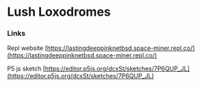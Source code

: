 # Lush Loxodromes

### Links
Repl website [https://lastingdeeppinknetbsd.space-miner.repl.co/](https://lastingdeeppinknetbsd.space-miner.repl.co/)

P5 js sketch [https://editor.p5js.org/dcxSt/sketches/7P6QUP_JL](https://editor.p5js.org/dcxSt/sketches/7P6QUP_JL)


